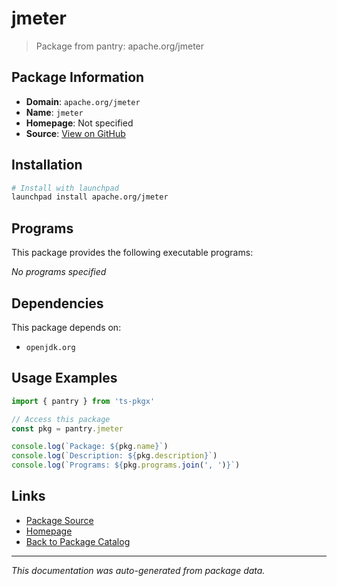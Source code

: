 # jmeter

> Package from pantry: apache.org/jmeter

## Package Information

- **Domain**: `apache.org/jmeter`
- **Name**: `jmeter`
- **Homepage**: Not specified
- **Source**: [View on GitHub](https://github.com/pkgxdev/pantry/tree/main/projects/apache.org/jmeter/package.yml)

## Installation

```bash
# Install with launchpad
launchpad install apache.org/jmeter
```

## Programs

This package provides the following executable programs:

*No programs specified*

## Dependencies

This package depends on:

- `openjdk.org`

## Usage Examples

```typescript
import { pantry } from 'ts-pkgx'

// Access this package
const pkg = pantry.jmeter

console.log(`Package: ${pkg.name}`)
console.log(`Description: ${pkg.description}`)
console.log(`Programs: ${pkg.programs.join(', ')}`)
```

## Links

- [Package Source](https://github.com/pkgxdev/pantry/tree/main/projects/apache.org/jmeter/package.yml)
- [Homepage](#)
- [Back to Package Catalog](../../../package-catalog.md)

---

*This documentation was auto-generated from package data.*
